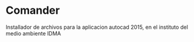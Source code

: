 # Comander
Installador de archivos para la aplicacion autocad 2015, en el instituto del medio ambiente IDMA
